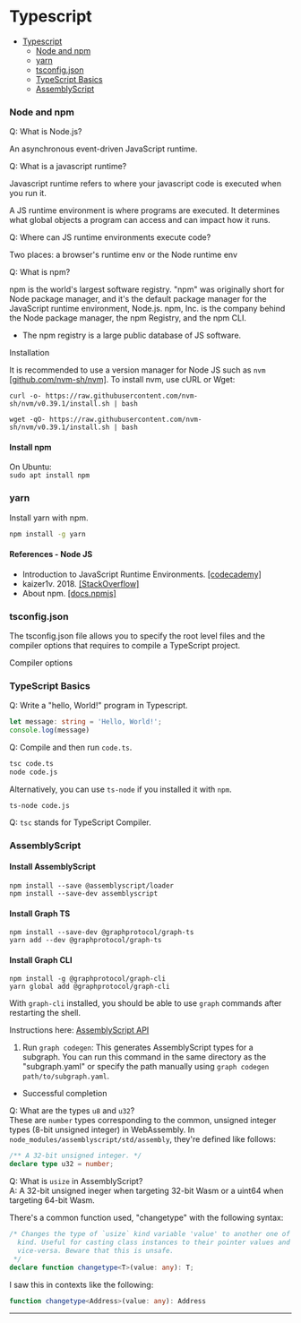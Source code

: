 # Typescript

- [Typescript](#typescript)
    - [Node and npm](#node-and-npm)
    - [yarn](#yarn)
    - [tsconfig.json](#tsconfigjson)
    - [TypeScript Basics](#typescript-basics)
    - [AssemblyScript](#assemblyscript)


### Node and npm


Q: What is Node.js?

An asynchronous event-driven JavaScript runtime. 

Q: What is a javascript runtime?

Javascript runtime refers to where your javascript code is executed when you run it. 

A JS runtime environment is where programs are executed. It determines what global objects a program can access and can impact how it runs. 

Q: Where can JS runtime environments execute code?

Two places: a browser's runtime env or the Node runtime env

Q: What is npm?

npm is the world's largest software registry. "npm" was originally short for Node package manager, and it's the default package manager for the JavaScript runtime environment, Node.js. npm, Inc. is the company behind the Node package manager, the npm Registry, and the npm CLI.  
- The npm registry is a large public database of JS software.

Installation

It is recommended to use a version manager for Node JS such as `nvm` [[github.com/nvm-sh/nvm]](https://github.com/nvm-sh/nvm). To install nvm, use cURL or Wget:
```
curl -o- https://raw.githubusercontent.com/nvm-sh/nvm/v0.39.1/install.sh | bash
```

```
wget -qO- https://raw.githubusercontent.com/nvm-sh/nvm/v0.39.1/install.sh | bash
```

#### Install npm

On Ubuntu:  
`sudo apt install npm`


### yarn 

Install yarn with npm.
```sh
npm install -g yarn
```

#### References - Node JS

- Introduction to JavaScript Runtime Environments. [[codecademy]](https://www.codecademy.com/article/introduction-to-javascript-runtime-environments)
- kaizer1v. 2018. [[StackOverflow]](https://stackoverflow.com/questions/30838412/what-is-javascript-runtime#:~:text=Javascript%20runtime%20refers%20to%20where,on%20node%2C%20again%20its%20v8.)
- About npm. [[docs.npmjs]](https://docs.npmjs.com/about-npm)


### tsconfig.json

The tsconfig.json file allows you to specify the root level files and the compiler options that requires to compile a TypeScript project.

Compiler options

### TypeScript Basics

Q: Write a "hello, World!" program in Typescript.
```ts
let message: string = 'Hello, World!';
console.log(message)
```

Q: Compile and then run `code.ts`. 
```bash
tsc code.ts
node code.js
```
Alternatively, you can use `ts-node` if you installed it with `npm`.
```
ts-node code.js
```

Q: `tsc` stands for TypeScript Compiler.



### AssemblyScript

#### Install AssemblyScript 
```
npm install --save @assemblyscript/loader
npm install --save-dev assemblyscript
```

#### Install Graph TS
```
npm install --save-dev @graphprotocol/graph-ts
yarn add --dev @graphprotocol/graph-ts
```

#### Install Graph CLI
```
npm install -g @graphprotocol/graph-cli
yarn global add @graphprotocol/graph-cli
```
With `graph-cli` installed, you should be able to use `graph` commands after restarting the shell.

Instructions here: [AssemblyScript API](https://thegraph.com/docs/en/developer/assemblyscript-api/)
1. Run `graph codegen`: This generates AssemblyScript types for a subgraph. You can run this command in the same directory as the "subgraph.yaml" or specify the path manually using `graph codegen path/to/subgraph.yaml`.
  - Successful completion 

Q: What are the types `u8` and `u32`?  
These are `number` types corresponding to the common, unsigned integer types (8-bit unsigned integer) in WebAssembly. In `node_modules/assemblyscript/std/assembly`, they're defined like follows:
```ts
/** A 32-bit unsigned integer. */
declare type u32 = number;
```

Q: What is `usize` in AssemblyScript?  
A: A 32-bit unsigned ineger when targeting 32-bit Wasm or a uint64 when targeting 64-bit Wasm.

There's a common function used, "changetype" with the following syntax:

```ts
/* Changes the type of `usize` kind variable 'value' to another one of  `usize` 
  kind. Useful for casting class instances to their pointer values and 
  vice-versa. Beware that this is unsafe.
 */
declare function changetype<T>(value: any): T;
```

I saw this in contexts like the following: 
```ts
function changetype<Address>(value: any): Address
```

---
